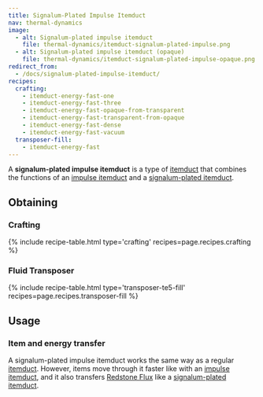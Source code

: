 ```yaml
---
title: Signalum-Plated Impulse Itemduct
nav: thermal-dynamics
image:
  - alt: Signalum-plated impulse itemduct
    file: thermal-dynamics/itemduct-signalum-plated-impulse.png
  - alt: Signalum-plated impulse itemduct (opaque)
    file: thermal-dynamics/itemduct-signalum-plated-impulse-opaque.png
redirect_from:
  - /docs/signalum-plated-impulse-itemduct/
recipes:
  crafting:
    - itemduct-energy-fast-one
    - itemduct-energy-fast-three
    - itemduct-energy-fast-opaque-from-transparent
    - itemduct-energy-fast-transparent-from-opaque
    - itemduct-energy-fast-dense
    - itemduct-energy-fast-vacuum
  transposer-fill:
    - itemduct-energy-fast
---
```


A **signalum-plated impulse itemduct** is a type of [itemduct](/docs/thermal-dynamics/itemduct/)
that combines the functions of an [impulse itemduct](/docs/thermal-dynamics/impulse-itemduct/)
and a [signalum-plated itemduct](/docs/thermal-dynamics/signalum-plated-itemduct/).


Obtaining
---------

### Crafting
{% include recipe-table.html type='crafting' recipes=page.recipes.crafting %}

### Fluid Transposer
{% include recipe-table.html type='transposer-te5-fill' recipes=page.recipes.transposer-fill %}


Usage
-----

### Item and energy transfer
A signalum-plated impulse itemduct works the same way as a regular
[itemduct](/docs/thermal-dynamics/itemduct/). However, items move through it faster like with an
[impulse itemduct](/docs/thermal-dynamics/impulse-itemduct/), and it also transfers [Redstone
Flux](/docs/redstone-flux/) like a [signalum-plated
itemduct](/docs/thermal-dynamics/signalum-plated-itemduct/).
